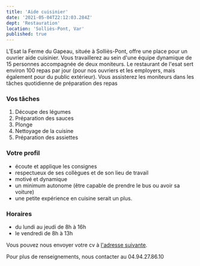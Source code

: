 ```yaml
---
title: 'Aide cuisinier'
date: '2021-05-04T22:12:03.284Z'
dept: 'Restauration'
location: 'Solliès-Pont, Var'
published: true
---
```


L'Esat la Ferme du Gapeau, située à Solliès-Pont, offre une place pour un ouvrier aide cuisinier.
Vous travaillerez au sein d'une équipe dynamique de 15 personnes accompagnée de deux moniteurs. Le restaurant de l'esat sert environ 100 repas par jour (pour nos ouvriers et les employers, mais également pour du public extérieur). 
Vous assisterez les moniteurs dans les tâches quotidienne de préparation des repas


### Vos tâches

1. Découpe des légumes
2. Préparation des sauces
3. Plonge
4. Nettoyage de la cuisine
5. Préparation des assiettes

### Votre profil

- écoute et applique les consignes
- respectueux de ses collègues et de son lieu de travail
- motivé et dynamique
- un minimum autonome (être capable de prendre le bus ou avoir sa voiture)
- une petite expérience en cuisine serait un plus.

### Horaires
- du lundi au jeudi de 8h à 16h
- le vendredi de 8h à 13h

Vous pouvez nous envoyer votre cv à [l'adresse suivante](secretariat-fermedugapeau@avath.fr).

Pour plus de renseignements, nous contacter au 04.94.27.86.10
